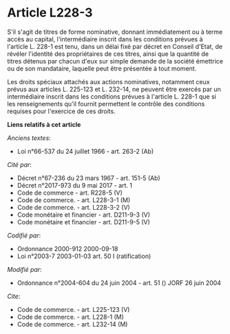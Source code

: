 # Article L228-3

S'il s'agit de titres de forme nominative, donnant immédiatement ou à terme accès au capital, l'intermédiaire inscrit dans
les conditions prévues à l'article L. 228-1 est tenu, dans un délai fixé par décret en Conseil d'Etat, de révéler l'identité
des propriétaires de ces titres, ainsi que la quantité de titres détenus par chacun d'eux sur simple demande de la société
émettrice ou de son mandataire, laquelle peut être présentée à tout moment.

Les droits spéciaux attachés aux actions nominatives, notamment ceux prévus aux articles L. 225-123 et L. 232-14, ne peuvent
être exercés par un intermédiaire inscrit dans les conditions prévues à l'article L. 228-1 que si les renseignements qu'il
fournit permettent le contrôle des conditions requises pour l'exercice de ces droits.

**Liens relatifs à cet article**

_Anciens textes_:

  - Loi n°66-537 du 24 juillet 1966 - art. 263-2 (Ab)

_Cité par_:

  - Décret n°67-236 du 23 mars 1967 - art. 151-5 (Ab)
  - Décret n°2017-973 du 9 mai 2017 - art. 1
  - Code de commerce - art. R228-5 (V)
  - Code de commerce. - art. L228-3-1 (M)
  - Code de commerce. - art. L228-3-2 (V)
  - Code monétaire et financier - art. D211-9-3 (V)
  - Code monétaire et financier - art. D211-9-5 (V)

_Codifié par_:

  - Ordonnance 2000-912 2000-09-18
  - Loi n°2003-7 2003-01-03 art. 50 I (ratification)

_Modifié par_:

  - Ordonnance n°2004-604 du 24 juin 2004 - art. 51 () JORF 26 juin 2004

_Cite_:

  - Code de commerce. - art. L225-123 (V)
  - Code de commerce. - art. L228-1 (M)
  - Code de commerce. - art. L232-14 (M)
